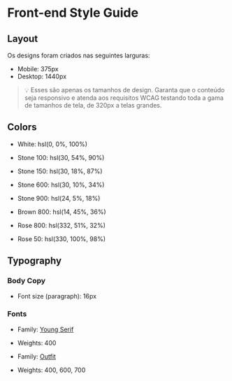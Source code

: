 # Front-end Style Guide

## Layout

Os designs foram criados nas seguintes larguras:

- Mobile: 375px
- Desktop: 1440px

> 💡 Esses são apenas os tamanhos de design. Garanta que o conteúdo seja responsivo e atenda aos requisitos WCAG testando toda a gama de tamanhos de tela, de 320px a telas grandes.

## Colors

- White: hsl(0, 0%, 100%)

- Stone 100: hsl(30, 54%, 90%)
- Stone 150: hsl(30, 18%, 87%)
- Stone 600: hsl(30, 10%, 34%)
- Stone 900: hsl(24, 5%, 18%)

- Brown 800: hsl(14, 45%, 36%)

- Rose 800: hsl(332, 51%, 32%)
- Rose 50: hsl(330, 100%, 98%)

## Typography

### Body Copy

- Font size (paragraph): 16px

### Fonts

- Family: [Young Serif](https://fonts.google.com/specimen/Young+Serif)
- Weights: 400

- Family: [Outfit](https://fonts.google.com/specimen/Outfit)
- Weights: 400, 600, 700
